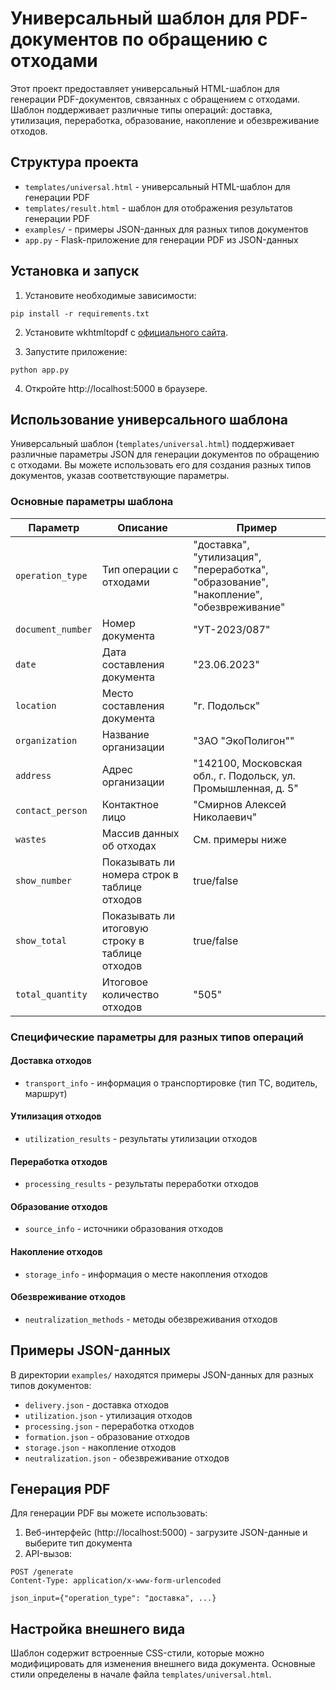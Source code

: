 # Универсальный шаблон для PDF-документов по обращению с отходами

Этот проект предоставляет универсальный HTML-шаблон для генерации PDF-документов, связанных с обращением с отходами. Шаблон поддерживает различные типы операций: доставка, утилизация, переработка, образование, накопление и обезвреживание отходов.

## Структура проекта

- `templates/universal.html` - универсальный HTML-шаблон для генерации PDF
- `templates/result.html` - шаблон для отображения результатов генерации PDF
- `examples/` - примеры JSON-данных для разных типов документов
- `app.py` - Flask-приложение для генерации PDF из JSON-данных

## Установка и запуск

1. Установите необходимые зависимости:

```
pip install -r requirements.txt
```

2. Установите wkhtmltopdf с [официального сайта](https://wkhtmltopdf.org/downloads.html).

3. Запустите приложение:

```
python app.py
```

4. Откройте http://localhost:5000 в браузере.

## Использование универсального шаблона

Универсальный шаблон (`templates/universal.html`) поддерживает различные параметры JSON для генерации документов по обращению с отходами. Вы можете использовать его для создания разных типов документов, указав соответствующие параметры.

### Основные параметры шаблона

| Параметр | Описание | Пример |
|----------|----------|--------|
| `operation_type` | Тип операции с отходами | "доставка", "утилизация", "переработка", "образование", "накопление", "обезвреживание" |
| `document_number` | Номер документа | "УТ-2023/087" |
| `date` | Дата составления документа | "23.06.2023" |
| `location` | Место составления документа | "г. Подольск" |
| `organization` | Название организации | "ЗАО \"ЭкоПолигон\"" |
| `address` | Адрес организации | "142100, Московская обл., г. Подольск, ул. Промышленная, д. 5" |
| `contact_person` | Контактное лицо | "Смирнов Алексей Николаевич" |
| `wastes` | Массив данных об отходах | См. примеры ниже |
| `show_number` | Показывать ли номера строк в таблице отходов | true/false |
| `show_total` | Показывать ли итоговую строку в таблице отходов | true/false |
| `total_quantity` | Итоговое количество отходов | "505" |

### Специфические параметры для разных типов операций

#### Доставка отходов
- `transport_info` - информация о транспортировке (тип ТС, водитель, маршрут)

#### Утилизация отходов
- `utilization_results` - результаты утилизации отходов

#### Переработка отходов
- `processing_results` - результаты переработки отходов

#### Образование отходов
- `source_info` - источники образования отходов

#### Накопление отходов
- `storage_info` - информация о месте накопления отходов

#### Обезвреживание отходов
- `neutralization_methods` - методы обезвреживания отходов

## Примеры JSON-данных

В директории `examples/` находятся примеры JSON-данных для разных типов документов:

- `delivery.json` - доставка отходов
- `utilization.json` - утилизация отходов
- `processing.json` - переработка отходов
- `formation.json` - образование отходов
- `storage.json` - накопление отходов
- `neutralization.json` - обезвреживание отходов

## Генерация PDF

Для генерации PDF вы можете использовать:

1. Веб-интерфейс (http://localhost:5000) - загрузите JSON-данные и выберите тип документа
2. API-вызов:

```
POST /generate
Content-Type: application/x-www-form-urlencoded

json_input={"operation_type": "доставка", ...}
```

## Настройка внешнего вида

Шаблон содержит встроенные CSS-стили, которые можно модифицировать для изменения внешнего вида документа. Основные стили определены в начале файла `templates/universal.html`. 